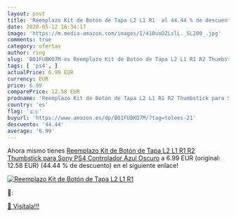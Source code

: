 ```yaml
---
layout: post
title: 'Reemplazo Kit de Botón de Tapa L2 L1 R1  al 44.44 % de descuento'
date: 2020-05-12 16:34:17
image: 'https://m.media-amazon.com/images/I/410uoDZLslL._SL200_.jpg'
comments: true
category: ofertas
author: ring
slug: 'B01FUBKO7M-es Reemplazo Kit de Botón de Tapa L2 L1 R1 R2 Thumbstick para...'
tags: [ 'ps4', ]
actualPrice: 6.99 EUR
currency: EUR
price: 6.99
comparePrice: 12.58 EUR
prodname: 'Reemplazo Kit de Botón de Tapa L2 L1 R1 R2 Thumbstick para Sony PS4 Controlador Azul Oscuro'
country: 'es'
flag: '🇪🇸'
buyurl: 'https://www.amazon.es/dp/B01FUBKO7M/?tag=tolees-21'
descuento: '44.44'
average: '6.99'
---
```


Ahora mismo tienes [Reemplazo Kit de Botón de Tapa L2 L1 R1 R2 Thumbstick para Sony PS4 Controlador Azul Oscuro](https://www.amazon.es/dp/B01FUBKO7M/?tag=tolees-21) a 6.99 EUR (original: 12.58 EUR) (44.44 %  de descuento) en el siguiente enlace!

[![Reemplazo Kit de Botón de Tapa L2 L1 R1 ](https://m.media-amazon.com/images/I/410uoDZLslL._SL200_.jpg)](https://www.amazon.es/dp/B01FUBKO7M/?tag=tolees-21)

🔎:


[🛒 Visítala!!!](https://www.amazon.es/dp/B01FUBKO7M/?tag=tolees-21)
